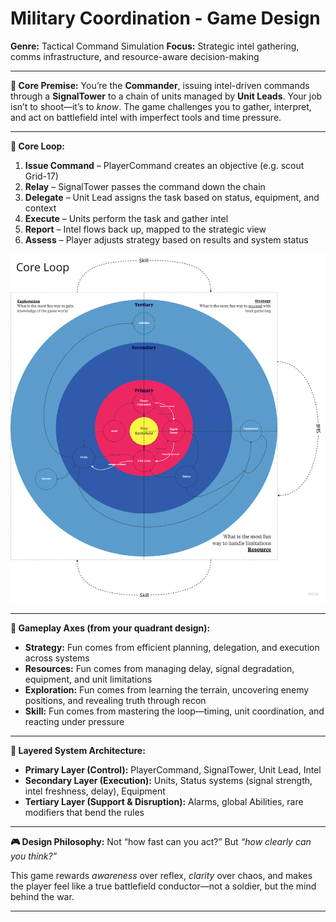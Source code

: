 
# Military Coordination - Game Design

**Genre:** Tactical Command Simulation
**Focus:** Strategic intel gathering, comms infrastructure, and resource-aware decision-making

---

**🧠 Core Premise:**
You’re the **Commander**, issuing intel-driven commands through a **SignalTower** to a chain of units managed by **Unit Leads**. Your job isn’t to shoot—it’s to *know*. The game challenges you to gather, interpret, and act on battlefield intel with imperfect tools and time pressure.

---

**🔁 Core Loop:**

1. **Issue Command** – PlayerCommand creates an objective (e.g. scout Grid-17)
2. **Relay** – SignalTower passes the command down the chain
3. **Delegate** – Unit Lead assigns the task based on status, equipment, and context
4. **Execute** – Units perform the task and gather intel
5. **Report** – Intel flows back up, mapped to the strategic view
6. **Assess** – Player adjusts strategy based on results and system status

![Core Loop](CoreLoop.png)

---

**🎯 Gameplay Axes (from your quadrant design):**

* **Strategy:** Fun comes from efficient planning, delegation, and execution across systems
* **Resources:** Fun comes from managing delay, signal degradation, equipment, and unit limitations
* **Exploration:** Fun comes from learning the terrain, uncovering enemy positions, and revealing truth through recon
* **Skill:** Fun comes from mastering the loop—timing, unit coordination, and reacting under pressure

---

**🔵 Layered System Architecture:**

* **Primary Layer (Control):** PlayerCommand, SignalTower, Unit Lead, Intel
* **Secondary Layer (Execution):** Units, Status systems (signal strength, intel freshness, delay), Equipment
* **Tertiary Layer (Support & Disruption):** Alarms, global Abilities, rare modifiers that bend the rules

---

**🎮 Design Philosophy:**
Not “how fast can you act?”
But *“how clearly can you think?”*

This game rewards *awareness* over reflex, *clarity* over chaos, and makes the player feel like a true battlefield conductor—not a soldier, but the mind behind the war.

---
